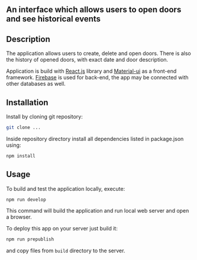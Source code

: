## An interface which allows users to open doors and see historical events

## Description


The application allows users to create, delete and open doors. There is also the history of opened doors, with exact date and door description.

Application is build with [React.js](https://facebook.github.io/react/)  library and [Material-ui](http://www.material-ui.com/#/) as a front-end framework. [Firebase](https://www.firebase.com/) is used for back-end, the app may be connected with other databases as well.


## Installation

Install by cloning git repository:

```bash
git clone ...
```

Inside repository directory install all dependencies listed in package.json using:

```bash
npm install
```

## Usage

To build and test the application locally, execute:

```bash
npm run develop
```

This command will build the application and run local web server and open a browser.

To deploy this app on your server just build it:

```bash
npm run prepublish
```

and copy files from `build` directory to the server.
